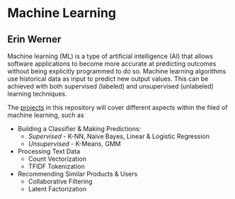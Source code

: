 # Machine Learning

## Erin Werner

Machine learning (ML) is a type of artificial intelligence (AI) that allows software applications to become more accurate at predicting outcomes without being explicitly programmed to do so. Machine learning algorithms use historical data as input to predict new output values. This can be achieved with both supervised (labeled) and unsupervised (unlabeled) learning techniques.

The [projects](https://github.com/etwernerMIDS/Machine_Learning/tree/master/Projects) in this repository will cover different aspects within the filed of machine learning, such as 

* Building a Classifier & Making Predictions:
  * *Supervised* - K-NN, Naive Bayes, Linear & Logistic Regression
  * *Unsupervised* - K-Means, GMM
* Processing Text Data
  * Count Vectorization
  * TFIDF Tokenization
* Recommending Similar Products & Users
  * Collaborative Filtering
  * Latent Factorization
